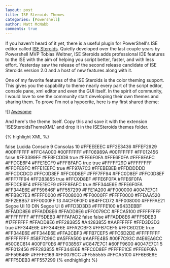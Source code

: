 ```yaml
---
layout: post
title: ISE Steroids Themes
categories: [Powershell]
author: Matt McNabb
comments: true
---
```


[Steroids]: http://www.powertheshell.com/isesteroids/
[Awesome]: /assets/media/AwesomeTheme.png "The Awesome Theme"

If you haven't heard of it yet, there is a useful plugin for PowerShell's ISE editor called [ISE Steroids][Steroids]. Quietly developed over the last couple years by Powershell MVP Tobias Weltner, ISE Steroids adds professional IDE features to the ISE with the aim of helping you script better, faster, and with less effort. Yesterday saw the release of the second release candidate of ISE Steroids version 2.0 and a host of new features along with it.

One of my favorite features of the ISE Steroids is the color theming support. This gives you the capability to theme nearly every part of the script editor, console pane, xml editor and even the GUI itself. In the spirit of community, I would love to see the community start developing their own themes and sharing them. To prove I'm not a hypocrite, here is my first shared theme:

![] [Awesome]

And here's the theme itself. Copy this and save it with the extension 'ISESteroidsThemeXML' and drop it in the ISESteroids themes folder.

{% highlight XML %}
<?xml version="1.0"?>
<ColorOptions xmlns:xsd="http://www.w3.org/2001/XMLSchema" xmlns:xsi="http://www.w3.org/2001/XMLSchema-instance">
  <ShareFontForConsole>false</ShareFontForConsole>
  <ScriptPaneFontFamily>Lucida Console</ScriptPaneFontFamily>
  <ScriptPaneFontSize>9</ScriptPaneFontSize>
  <ConsolePaneFontFamily>Consolas</ConsolePaneFontFamily>
  <ConsolePaneFontSize>10</ConsolePaneFontSize>
  <ConsolePaneForegroundColor>#FFEEEEEC</ConsolePaneForegroundColor>
  <ConsolePaneBackgroundColor>#FF2E3436</ConsolePaneBackgroundColor>
  <ConsolePaneErrorForegroundColor>#FFEF2929</ConsolePaneErrorForegroundColor>
  <ConsolePaneErrorBackgroundColor>#00FFFFFF</ConsolePaneErrorBackgroundColor>
  <ConsolePaneWarningForegroundColor>#FFC4A000</ConsolePaneWarningForegroundColor>
  <ConsolePaneWarningBackgroundColor>#00FFFFFF</ConsolePaneWarningBackgroundColor>
  <ConsolePaneVerboseForegroundColor>#FF06989A</ConsolePaneVerboseForegroundColor>
  <ConsolePaneVerboseBackgroundColor>#00FFFFFF</ConsolePaneVerboseBackgroundColor>
  <ScriptPaneBackgroundColor>#FF012456</ScriptPaneBackgroundColor>
  <CapitalizeMainMenuHeaders>false</CapitalizeMainMenuHeaders>
  <ActiveSelection>#FF3399FF</ActiveSelection>
  <InactiveSelection>#FFBFCDDB</InactiveSelection>
  <MenuBarMonochrome>true</MenuBarMonochrome>
  <MenuBarColor1>#FFE6F0FA</MenuBarColor1>
  <MenuBarColor2>#FFE6F0FA</MenuBarColor2>
  <MenuBarColor3>#FFF8FAFC</MenuBarColor3>
  <MenuBarColor4>#FFDCE6F4</MenuBarColor4>
  <MenuBarColor5>#FFE1ECF9</MenuBarColor5>
  <MenuBarColor6>#FFF8FAFC</MenuBarColor6>
  <ScriptSquareTabs>true</ScriptSquareTabs>
  <ScriptSelectedMonochrome>true</ScriptSelectedMonochrome>
  <ScriptSelectedColor1>#FFFFF29D</ScriptSelectedColor1>
  <ScriptSelectedColor2>#FFFFFFFF</ScriptSelectedColor2>
  <ScriptSelectedColor3>#FFDFE9FC</ScriptSelectedColor3>
  <ScriptSelectedColor4>#FFE1EEFC</ScriptSelectedColor4>
  <ScriptUnselectedMonochrome>true</ScriptUnselectedMonochrome>
  <ScriptUnselectedColor1>#FF97A7C3</ScriptUnselectedColor1>
  <ScriptUnselectedColor2>#FFEBEBEB</ScriptUnselectedColor2>
  <ScriptUnselectedColor3>#FFDDDDDD</ScriptUnselectedColor3>
  <ScriptUnselectedColor4>#FFCDCDCD</ScriptUnselectedColor4>
  <ToolbarOverflowButtonBackground>#FFC0D8EF</ToolbarOverflowButtonBackground>
  <ToolbarOverflowButtonBackgroundForRunCode>#FFC0D8EF</ToolbarOverflowButtonBackgroundForRunCode>
  <ToolbarOverflowButtonBackgroundForDebugger>#FFF7FF94</ToolbarOverflowButtonBackgroundForDebugger>
  <ToolbarGroupBackground>#FFC0D8EF</ToolbarGroupBackground>
  <ToolbarGroupBackgroundForRunCode>#FFC0D8EF</ToolbarGroupBackgroundForRunCode>
  <ToolbarGroupBackgroundForDebugger>#FFF7FF94</ToolbarGroupBackgroundForDebugger>
  <RunspaceBarBackground>#FF283855</RunspaceBarBackground>
  <ScriptExpanderMonochrome>true</ScriptExpanderMonochrome>
  <ScriptExpanderColor1>#FFC0D8EF</ScriptExpanderColor1>
  <ScriptExpanderColor2>#FFE6F0FA</ScriptExpanderColor2>
  <ScriptExpanderColor3>#FFE6F0FA</ScriptExpanderColor3>
  <ScriptExpanderColor4>#FFDCE6F4</ScriptExpanderColor4>
  <ScriptExpanderColor5>#FFE1ECF9</ScriptExpanderColor5>
  <ScriptExpanderColor6>#FFF8FAFC</ScriptExpanderColor6>
  <EditorTabControlMonochrome>true</EditorTabControlMonochrome>
  <EditorTabControlColor1>#FF344E6E</EditorTabControlColor1>
  <EditorTabControlColor2>#FFE6F0FA</EditorTabControlColor2>
  <EditorTabControlBackground>#FF344E6E</EditorTabControlBackground>
  <DebuggerMarginUnsavedScript>#FF59646F</DebuggerMarginUnsavedScript>
  <DebuggerMarginSavedScript>#FF557299</DebuggerMarginSavedScript>
  <DebuggerMarginDebuggerActive>#FFE1A200</DebuggerMarginDebuggerActive>
  <DebuggerMarginDebuggerActiveBackground>#FF000000</DebuggerMarginDebuggerActiveBackground>
  <CurrentLineAdornmentBorder>#0047E7C1</CurrentLineAdornmentBorder>
  <CurrentLineAdornmentFill>#FFB8C7E3</CurrentLineAdornmentFill>
  <SquiggleSyntaxError>#FFFF0000</SquiggleSyntaxError>
  <SquiggleMinorWarning>#FF008000</SquiggleMinorWarning>
  <SquiggleCriticalWarning>#FF0000FF</SquiggleCriticalWarning>
  <SquiggleOtherWarning>#FFFF0000</SquiggleOtherWarning>
  <TrackChangesBeforeSave>#FFDAA520</TrackChangesBeforeSave>
  <TrackChangesAfterSave>#FF2E8B57</TrackChangesAfterSave>
  <TrackRevertedChanges>#FF0000FF</TrackRevertedChanges>
  <LineNumberMarginSize>13</LineNumberMarginSize>
  <LineNumberMarginForegroundColor>#4CF0F0F0</LineNumberMarginForegroundColor>
  <LineNumberMarginSelectedForegroundColor>#B4FFCD72</LineNumberMarginSelectedForegroundColor>
  <LineNumberMarginFunctionForegroundColor>#FF008000</LineNumberMarginFunctionForegroundColor>
  <LineNumberMarginCurrentForegroundColor>#FFFFAE21</LineNumberMarginCurrentForegroundColor>
  <LineNumberMarginFontFamily>Segoe UI</LineNumberMarginFontFamily>
  <FunctionReferenceSize>10</FunctionReferenceSize>
  <FunctionReferenceFontFamily>DIN</FunctionReferenceFontFamily>
  <SnippetFontFamily>Segoe UI</SnippetFontFamily>
  <SnippetFontSize>8</SnippetFontSize>
  <FunctionReferenceInactive>#FFD3D3D3</FunctionReferenceInactive>
  <FunctionReferenceActive>#FFFFE100</FunctionReferenceActive>
  <FunctionReferenceHoverBackground>#6433EBBF</FunctionReferenceHoverBackground>
  <SnippetHeader>#FFADD8E6</SnippetHeader>
  <SnippetDescription>#FFADD8E6</SnippetDescription>
  <SnippetBorder>#FFADD8E6</SnippetBorder>
  <StatusBarBackgroundInactive>#FF0079CC</StatusBarBackgroundInactive>
  <StatusBarBackgroundActive>#FFCA5100</StatusBarBackgroundActive>
  <StatusBarForegroundColorActive>#FFFFFFFF</StatusBarForegroundColorActive>
  <StatusBarForegroundColorInactive>#FFFFFFFF</StatusBarForegroundColorInactive>
  <StatusBarHyperlinkDefaultColor>#FFF5DEB3</StatusBarHyperlinkDefaultColor>
  <StatusBarHyperlinkHoverColor>#FFFAFAD2</StatusBarHyperlinkHoverColor>
  <StatusBarHyperlinkUnderlineAlways>false</StatusBarHyperlinkUnderlineAlways>
  <StatusBarHyperlinkUnderlineOnHover>false</StatusBarHyperlinkUnderlineOnHover>
  <CollapsedTextColor>#FFADD8E6</CollapsedTextColor>
  <CollapseBarColor>#FFF5DEB3</CollapseBarColor>
  <CollapseSelectionBackground>#17FFFFFF</CollapseSelectionBackground>
  <CollapseSquareBackground>#FFADD8E6</CollapseSquareBackground>
  <FunctionComboCollapsedFill>#FF283855</FunctionComboCollapsedFill>
  <FunctionComboExpandedFill>#A4283855</FunctionComboExpandedFill>
  <FunctionComboForeground>#AAFFFFFF</FunctionComboForeground>
  <FunctionComboForegroundStatic>#FFD3D3D3</FunctionComboForegroundStatic>
  <VerticalSplitterMonochrome>true</VerticalSplitterMonochrome>
  <VerticalSplitterBorder>#FF344E6E</VerticalSplitterBorder>
  <VerticalSplitterColor1>#FF344E6E</VerticalSplitterColor1>
  <VerticalSplitterColor2>#FFA2CBF3</VerticalSplitterColor2>
  <VerticalSplitterColor3>#FFB7CEF5</VerticalSplitterColor3>
  <VerticalSplitterColor4>#FFC6D2DE</VerticalSplitterColor4>
  <HorizontalSplitterMonochrome>true</HorizontalSplitterMonochrome>
  <HorizontalSplitterBorder>#FF344E6E</HorizontalSplitterBorder>
  <HorizontalSplitterColor1>#FF344E6E</HorizontalSplitterColor1>
  <HorizontalSplitterColor2>#FFA2CBF3</HorizontalSplitterColor2>
  <HorizontalSplitterColor3>#FFB7CEF5</HorizontalSplitterColor3>
  <HorizontalSplitterColor4>#FFC6D2DE</HorizontalSplitterColor4>
  <DefaultTextColor>#FFFFFFFF</DefaultTextColor>
  <DefaultTokenColor>#FFFFFFFF</DefaultTokenColor>
  <PowerShellScriptToken>
    <Token Name="Attribute" Color="#FFB0C4DE" />
    <Token Name="Command" Color="#FFE0FFFF" />
    <Token Name="CommandArgument" Color="#FFEE82EE" />
    <Token Name="CommandParameter" Color="#FFFFE4B5" />
    <Token Name="Comment" Color="#FF98FB98" />
    <Token Name="GroupEnd" Color="#FFF5F5F5" />
    <Token Name="GroupStart" Color="#FFF5F5F5" />
    <Token Name="Keyword" Color="#FFE0FFFF" />
    <Token Name="LineContinuation" Color="#FFF5F5F5" />
    <Token Name="LoopLabel" Color="#FFE0FFFF" />
    <Token Name="Member" Color="#FFF5F5F5" />
    <Token Name="NewLine" Color="#FFF5F5F5" />
    <Token Name="Number" Color="#FFFFE4C4" />
    <Token Name="Operator" Color="#FFD3D3D3" />
    <Token Name="Position" Color="#FFF5F5F5" />
    <Token Name="StatementSeparator" Color="#FFF5F5F5" />
    <Token Name="String" Color="#FFDB7093" />
    <Token Name="Type" Color="#FF8FBC8F" />
    <Token Name="Unknown" Color="#FFF5F5F5" />
    <Token Name="Variable" Color="#FFFF4500" />
  </PowerShellScriptToken>
  <PowerShellConsoleToken>
    <Token Name="Attribute" Color="#FF8ae234" />
    <Token Name="Command" Color="#FFeeeeec" />
    <Token Name="CommandArgument" Color="#FFb194b5" />
    <Token Name="CommandParameter" Color="#FFbab78f" />
    <Token Name="Comment" Color="#FF4e9a06" />
    <Token Name="GroupEnd" Color="#FFeeeeec" />
    <Token Name="GroupStart" Color="#FFeeeeec" />
    <Token Name="Keyword" Color="#FFE0FFFF" />
    <Token Name="LineContinuation" Color="#FFeeeeec" />
    <Token Name="LoopLabel" Color="#FFE0FFFF" />
    <Token Name="Member" Color="#FFeeeeec" />
    <Token Name="NewLine" Color="#FFeeeeec" />
    <Token Name="Number" Color="#FFFFE4C4" />
    <Token Name="Operator" Color="#FFD3D3D3" />
    <Token Name="Position" Color="#FFeeeeec" />
    <Token Name="StatementSeparator" Color="#FFeeeeec" />
    <Token Name="String" Color="#FFDB7093" />
    <Token Name="Type" Color="#FF8FBC8F" />
    <Token Name="Unknown" Color="#FFeeeeec" />
    <Token Name="Variable" Color="#FFd1a000" />
  </PowerShellConsoleToken>
  <XMLToken>
    <Token Name="Comment" Color="#FFF5F5F5" />
    <Token Name="CommentDelimiter" Color="#FFF5F5F5" />
    <Token Name="ElementName" Color="#FFF5F5F5" />
    <Token Name="MarkupExtension" Color="#FFF5F5F5" />
    <Token Name="Attribute" Color="#FFF5F5F5" />
    <Token Name="Quote" Color="#FFF5F5F5" />
    <Token Name="QuotedString" Color="#FFF5F5F5" />
    <Token Name="Tag" Color="#FFF5F5F5" />
    <Token Name="Text" Color="#FFDB7093" />
    <Token Name="CharacterData" Color="#FFF5F5F5" />
  </XMLToken>
  <BraceMatchingFill>#58F7C96C</BraceMatchingFill>
  <BraceMatchingBorder>#A5FFA500</BraceMatchingBorder>
  <ASTDashLineColor>#AAFFE4B5</ASTDashLineColor>
  <ASTSiblingBorder>#00F7C93C</ASTSiblingBorder>
  <ASTSiblingFill>#4E6EA6CC</ASTSiblingFill>
  <ASTPipelineBorder>#50C8C814</ASTPipelineBorder>
  <ASTPipelineFill>#00F0F0E6</ASTPipelineFill>
  <SnippetInsertionBorder>#FF038567</SnippetInsertionBorder>
  <SnippetInsertionFill>#C847E7C1</SnippetInsertionFill>
  <ConsoleAdminWarningColor1>#60FF9600</ConsoleAdminWarningColor1>
  <ConsoleAdminWarningColor2>#0047E7C1</ConsoleAdminWarningColor2>
  <ConsoleAdminWarningStripeOffset>5</ConsoleAdminWarningStripeOffset>
  <PaletteColor1>#FF012456</PaletteColor1>
  <PaletteColor2>#FF283855</PaletteColor2>
  <PaletteColor3>#FF344E6E</PaletteColor3>
  <PaletteColor4>#FFC0D8EF</PaletteColor4>
  <PaletteColor5>#FFFFE1CE</PaletteColor5>
  <PaletteColor6>#FFE6F0FA</PaletteColor6>
  <PaletteColor7>#FF59646F</PaletteColor7>
  <PaletteColor8>#FFFFE169</PaletteColor8>
  <PaletteColor9>#FF0079CC</PaletteColor9>
  <PaletteColor10>#FF555555</PaletteColor10>
  <PaletteColor11>#FFCA5100</PaletteColor11>
  <PaletteColor12>#FF6E6E6E</PaletteColor12>
  <PaletteColor13>#FFF5DEB3</PaletteColor13>
  <PaletteColor14>#FF557299</PaletteColor14>
</ColorOptions>
{% endhighlight %}